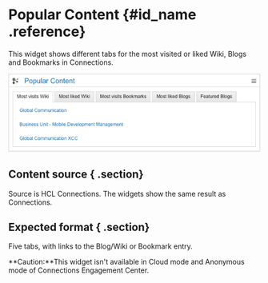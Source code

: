 # Popular Content {#id_name .reference}

This widget shows different tabs for the most visited or liked Wiki, Blogs and Bookmarks in Connections.

![image](images/image097_rev.png)

## Content source { .section}

Source is HCL Connections. The widgets show the same result as Connections.

## Expected format { .section}

Five tabs, with links to the Blog/Wiki or Bookmark entry.

**Caution:**This widget isn't available in Cloud mode and Anonymous mode of Connections Engagement Center.

